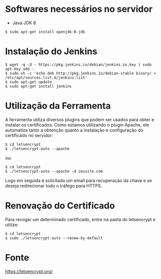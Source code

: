 # Softwares necessários no servidor

- Java JDK 8
```
$ sudo apt-get install openjdk-8-jdk
```

# Instalação do Jenkins

```
$ wget -q -O - https://pkg.jenkins.io/debian/jenkins.io.key | sudo apt-key add -
$ sudo sh -c 'echo deb http://pkg.jenkins.io/debian-stable binary/ > /etc/apt/sources.list.d/jenkins.list'
$ sudo apt-get update
$ sudo apt-get install jenkins
```

# Utilização da Ferramenta
A ferramenta utiliza diversos plugins que podem ser usados para obter e instalar os certificados. Como estamos utilizando o plugin Apache, ele automatiza tanto a obtenção quanto a instalação e configuração do certificado no servidor:
```
$ cd letsencrypt
$ ./letsencrypt-auto --apache
```
ou:
```
$ cd letsencrypt
$ ./letsencrypt-auto --apache -d seusite.com
```
Logo em seguida é solicitado um email para recuperação da chave e se deseja redirecionar todo o tráfego para HTTPS.

# Renovação do Certificado
Para revogar um determinado certificado, entre na pasta do letsencrypt e utilize:
```
$ cd letsencrypt
$ sudo ./letsencrypt-auto --renew-by-default
```

# Fonte
https://letsencrypt.org/